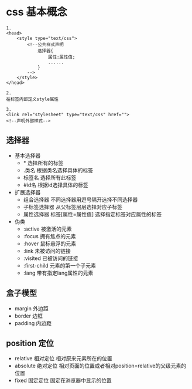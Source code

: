 # css 基本概念
```
1.
<head>
    <style type="text/css">
        <!--公共样式声明
            选择器{
                属性:属性值;
                ......
            }
        -->
    </style>
</head>
```
```
2.
在标签内部定义style属性
```
```
3.
<link rel="stylesheet" type="text/css" href="">
<!--声明外部样式-->
```
## 选择器
- 基本选择器
  + \* 选择所有的标签
  + .类名 根据类名选择具体的标签
  + 标签名 选择所有此标签
  + #id名 根据id选择具体的标签
- 扩展选择器
  + 组合选择器 不同选择器用逗号隔开选择不同选择器
  + 子标签选择器 从父标签层层选择对应子标签
  + 属性选择器 标签[属性=属性值] 选择指定标签对应属性的标签
- 伪类
  + :active 被激活的元素
  + :focus 拥有焦点的元素
  + :hover 鼠标悬浮的元素
  + :link 未被访问的链接
  + :visited 已被访问的链接
  + :first-child 元素的第一个子元素
  + :lang 带有指定lang属性的元素
## 盒子模型
- margin 外边距
- border 边框
- padding 内边距
## position 定位
- relative 相对定位 相对原来元素所在的位置
- absolute 绝对定位 相对页面的位置或者相对position=relative的父级元素的位置
- fixed 固定定位 固定在浏览器中显示的位置